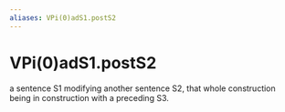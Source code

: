 ```yaml
---
aliases: VPi(0)adS1.postS2
---
```

# VPi(0)adS1.postS2

a sentence S1 modifying another sentence S2, that whole construction being in construction with a preceding S3.